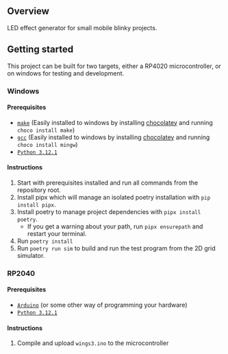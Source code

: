 ## Overview

LED effect generator for small mobile blinky projects.

## Getting started

This project can be built for two targets, either a RP4020 microcontroller, or on windows for testing and development.

### Windows

#### Prerequisites

- [`make`](https://gnuwin32.sourceforge.net/packages/make.htm) (Easily installed to windows by installing [chocolatey](https://chocolatey.org/install) and running `choco install make`)
- [`gcc`](https://community.chocolatey.org/packages/mingw) (Easily installed to windows by installing [chocolatey](https://chocolatey.org/install) and running `choco install mingw`)
- [`Python 3.12.1`](https://www.python.org/downloads/)

#### Instructions

1. Start with prerequisites installed and run all commands from the repository root.
1. Install pipx which will manage an isolated poetry installation with `pip install pipx`.
1. Install poetry to manage project dependencies with `pipx install poetry`.
    - If you get a warning about your path, run `pipx ensurepath` and restart your terminal.
1. Run `poetry install`
1. Run `poetry run sim` to build and run the test program from the 2D grid simulator.

### RP2040

#### Prerequisites

- [`Arduino`](https://www.arduino.cc/en/software) (or some other way of programming your hardware)
- [`Python 3.12.1`](https://www.python.org/downloads/)

#### Instructions

1. Compile and upload `wings3.ino` to the microcontroller


